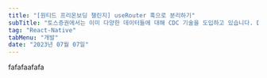 ```yaml
---
title: "[원티드 프리온보딩 챌린지] useRouter 훅으로 분리하기"
subTitle: "토스증권에서는 이미 다양한 데이터들에 대해 CDC 기술을 도입하고 있습니다. Data Analyst 분들이 사용하는 분석계 데이터, ML Engineer 분들이 학습용 데이터, 토스 앱에서 사용되는 서비스용 데이터 등 다양한 분야에서 CDC를 도입하여 실시간으로 데이터를 제공하고 있었습니다."
tag: "React-Native"
tabMenu: "개발"
date: "2023년 07월 07일"
---
```


fafafaafafa
